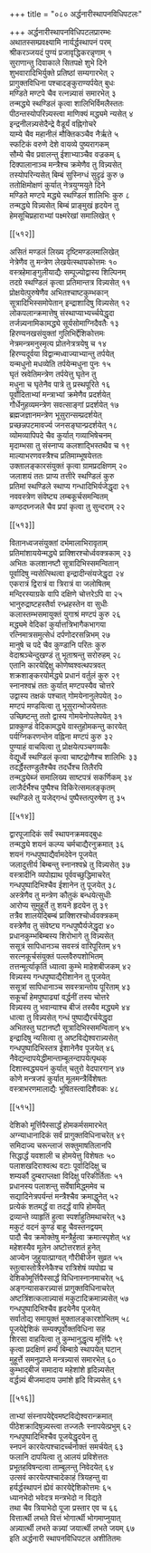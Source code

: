 +++
title = "०८० अर्द्धनारीस्थापनविधिपटलः"

+++
अर्द्धनारीस्थापनविधिपटलप्रारम्भः  
अथातस्सम्प्रवक्ष्यामि नार्यर्द्धस्थापनं परम्  
श्रीकरञ्जयदं पुण्यं प्रजावृद्धिकरन्नृणाम् १  
सुराणान्तु दिवाकाले सितपक्षे शुभे दिने  
शुभवारादिभिर्युक्ते प्रतिष्ठां सम्यगारभेत् २  
प्रागुक्तविधिना पश्चादङ्कुराण्यर्पयेत् बुधः  
मण्डिते मण्टपे चैव रत्नन्न्यासं समारभेत् ३  
तन्मद्ध्ये स्थण्डिलं कृत्वा शालिभिर्विमलैस्ततः  
पीठन्तस्योपरिन्न्यस्त्वा माणिक्यं मद्ध्यमे न्यसेत् ४  
इन्द्रनीलन्न्यसेदैन्द्रे वैडूर्यं वह्निगोचरे  
याम्ये चैव महानीलं मौक्तिकञ्चैव नैर्ऋते ५  
स्फटिकं वरुणे देशे वायव्ये पुष्यरागकम्  
सौम्ये चैव प्रवालन्तु ईशाभ्याञ्चैव वज्रकम् ६  
दिक्पालानाञ्च मन्त्रैश्च क्रमेणैव तु विन्न्यसेत्  
तस्योपरिन्यसेत् बिम्बं सुस्निग्धं सुदृढं कुरु ७  
ततोक्षिमोक्षणं कुर्यात् नेत्रयुग्मयुते दिने  
मण्डिते मण्टपे मद्ध्ये स्थण्डिलं शालिभिः कुरु ८  
तन्मद्ध्ये विन्न्यसेत् बिम्बं प्राङ्मुखं हृदयेन तु  
हेमसूचिप्रहाराभ्यां पक्ष्मरेखां समालिखेत् ९  

[[५१२]]  

असितं मण्डलं लिख्य दृष्टिमण्डलमालिखेत्  
नेत्रेणैव तु मन्त्रेण लेखयेत्स्थापकोत्तमः १०  
वस्त्रहेमाङ्गुलीयाद्यैः सम्पूज्योद्वास्य शिल्पिनम्    
तदग्रे स्थण्डिलं कृत्वा प्रतिमान्तत्र विन्न्यसेत् ११  
प्रोक्षयेत्पुरुषेणैव अभितश्चाष्टकुम्भकान्  
सूत्रादिभिस्समोपेतान् इन्द्राशादिषु विन्न्यसेत् १२  
लोकपलान्क्रमात्तेषु संस्थाप्याभ्यर्च्चयेद्धृदा  
तर्जन्न्यनामिकामद्ध्ये सूर्यसोमाग्निदैवतैः १३  
हिरण्यनखसंयुक्तां गुलिभिर्द्देशिकोत्तमः  
नेत्रमन्त्रमनुस्मृत्य प्रोतनेत्रत्रयेषु च १४  
हिरण्यदूर्वया विद्वान्मध्वाज्याभ्यान्तु तर्पयेत्  
यन्मधुनो मधव्येति तर्पयेन्मधुना पुनः १५  
घृतं स्रवेतिमन्त्रेण तर्पयेत्तु घृतेन तु  
मधुना च घृतेनैव पात्रे तु प्रस्थपूरिते १६  
पूर्वोदिताभ्यां मन्त्राभ्यां क्रमेणैव प्रदर्शयेत्  
गौर्धेनुहव्यमन्त्रेण सवत्साङ्गां प्रदर्शयेत् १७  
ब्रह्मजज्ञानमन्त्रेण भूसुरान्सम्प्रदर्शयेत्  
प्रच्छन्नपटमावर्ज्य जनसङ्घान्प्रदर्शयेत् १८  
व्योमव्यापिपदे चैव कुर्यात् गव्याभिषेचनम्  
मृदाम्भसा तु संस्नाप्य कलशाद्भिस्तथैव च १९  
माल्याभरणवस्त्रैश्च प्रतिमाम्भूषयेत्ततः  
उक्तालङ्कारसंयुक्तं कृत्वा ग्रामप्रदक्षिणम् २०  
जलाशयं ततः प्राप्य तत्तीरे स्थण्डिलं कुरु  
प्रतिमां स्थण्डिले स्थाप्य गन्धादिभिर्यजेद्धृदा २१  
नववस्त्रेण संवेष्ट्य लम्बकूर्चसमन्वितम्  
कण्ठदघ्नजले चैव प्रपां कृत्वा तु सुन्दराम् २२  

[[५१३]]  

वितानध्वजसंयुक्तां दर्भमालाभिरावृताम्  
प्रतिमांशाययेन्मद्ध्ये प्राक्शिरश्चोर्ध्ववक्त्रकाम् २३  
अभितः कलशानष्टौ सूत्रादिभिस्समन्वितान्  
पूर्वादिषु न्यसेत्स्थित्वा इन्द्रादीन्संयजेद्धृदा २४  
एकरात्रं द्विरात्रं वा त्रिरात्रं वा जलोषितम्  
मन्दिरस्याग्रके वापि दक्षिणे चोत्तरेऽपि वा २५  
भानुरुद्राष्टहस्तैर्वा रन्ध्रहस्तेन वा सुधीः  
कलास्तम्भसमायुक्तं युगाश्रं मण्टपं कुरु २६  
मद्ध्यमे वेदिकां कुर्यात्तत्रिभागैकभागया  
रत्निमात्रसमुत्सेधं दर्पणोदरसन्निभम् २७  
मानुषे च पदे चैव कुण्डानि परितः कुरु  
वेदाश्रञ्चेन्दुखण्डं तु भूताश्रन्तु सरोरुहम् २८  
एतानि कारयेद्दिक्षु कोणेष्वश्वत्थपत्रवत्  
शक्रशाङ्करयोर्मद्ध्ये प्रधानं वर्तुलं कुरु २९  
स्नानश्वभ्रं ततः कुर्यात् मण्टपस्यैव चोत्तरे  
उद्वास्य तक्षकं पश्चात् गोमयेनानुलेपयेत् ३०  
मण्टपं मण्डयित्वा तु भूसुरान्भोजयेत्ततः  
उच्छिष्टन्तु ततो द्वास्य गोमयेनोपलेपयेत् ३१  
प्राक्कुण्डं वेदिकामद्ध्ये वास्तुहोमकन्तु कारयेत्  
पर्यग्निकरणन्तेन वह्निना मण्टपं कुरु ३२  
पुण्याहं वाचयित्वा तु प्रोक्षयेत्पञ्चगव्यकैः  
वेद्यूर्ध्वे स्थण्डिलं कृत्वा चाष्टद्रोणैश्च शालिभिः ३३  
तदर्द्धैस्तण्डुलैश्चैव तदर्धैश्च तिलैरपि  
तन्मद्ध्येब्जं समालिख्य साष्टपत्रं सकर्णिकम् ३४  
लाजैर्दर्भैश्च पुष्पैश्च विकिरेत्समलङ्कृतम्  
स्थण्डिले तु यजेद्गन्धं पुष्पैस्तत्पुरुषेण तु ३५  

[[५१४]]  

द्वारपूजादिकं सर्वं स्थापनक्रमवद्बुधः  
तन्मद्ध्ये शयनं कल्प्य चर्मचाद्यैरनुक्रमात् ३६  
शयनं गन्धपुष्पाद्यैर्वामदेवेन पूजयेत्  
जलादुत्तीर्य बिम्बन्तु स्नानश्वभ्रे तु विन्न्यसेत् ३७  
वस्त्रादीनि व्यपोह्याथ पूर्ववच्छुद्धिमाचरेत्  
गन्धपुष्पादिभिश्चैव ईशानेन तु पूजयेत् ३८  
अस्त्रेणैव तु मन्त्रेण कौतुकं बन्धयेत्सुधीः  
आरोप्य सुमुहूर्ते तु शयने हृदयेन तु ३९  
तत्रैव शालयेद्बिम्बं प्राक्शिरश्चोर्ध्ववक्त्रकम्  
वस्त्रेणैव तु संवेष्ट्य गन्धपुष्पैर्यजेद्धृदा ४०  
प्रधानकुम्भबिम्बस्य शिरोभागे तु विन्न्यसेत्  
ससूत्रं सापिधानञ्च सवस्त्रं वारिपूरितम् ४१  
सरत्नकूर्चसंयुक्तं पल्लवैरुपशोभितम्  
तत्तन्मूर्त्याकृतिं ध्यात्वा कुम्भे माहेशबीजकम् ४२  
विन्न्यस्य गन्धपुष्पाद्यैरीशानेन तु पूजयेत्  
ससूत्रां सापिधानाञ्च सवस्त्रान्तोय पूरिताम् ४३  
सकूर्चां हेमपुष्पाढ्यां वर्द्धनीं तस्य चोत्तरे  
विन्न्यस्य तु भवान्याश्च बीजं तस्यैव मद्ध्यमे ४४  
धात्वा तु विन्न्यसेत् गन्धं पुष्पाद्यैरर्चयेद्धृदा  
अभितस्तु घटानष्टौ सूत्रादिभिस्समन्वितान् ४५  
इन्द्रादिषु न्यसित्वा तु अष्टविद्येश्वरान्न्यसेत्  
गन्धपुष्पादिभिस्तत्र ईशानेनैव पूजयेत् ४६  
नैवेद्यन्दापयेद्धीमान्ताम्बूलन्दापयेत्पृथक्  
दिशास्वद्ध्ययनं कुर्यात् चतुरो वेदपारगान् ४७  
कोणे मन्त्रजपं कुर्यात् मूलमन्त्रैर्विशेषतः  
वस्त्राभरणमालाद्यैः भूषितस्त्वादिशैवकः ४८  

[[५१५]]  

देशिको मूर्त्तिपैस्सार्द्धं होमकर्मसमारभेत्  
अग्न्याधानादिकं सर्वं प्रागुक्तविधिनाचरेत् ४९  
समिदाज्य चरून्लाजं सक्तुमाषतिलानपि  
सिद्धार्द्धं यवशाली च होमयेत्तु विशेषतः ५०  
पलाशखदिराश्वत्थ वटाः पूर्वादिदिक्षु च  
शम्यर्कौ दुम्बराप्लक्षा विदिक्षु परिकीर्तिताः ५१  
प्रधानस्य पलाशन्तु सर्वेषामिद्ध्ममेव च  
सद्यादिनेत्रपर्यन्तं मन्त्रैश्चैव क्रमाद्धुनेत् ५२  
प्रत्येकं शतमर्द्धं वा तदर्द्धं वापि होमयेत्  
द्रव्यान्ते व्याहृतिं हुत्वा स्पर्शाहुतिमथाचरेत् ५३  
मकुटं वदनं कुण्डं बाहू चैवस्तनद्वयम्  
पादौ चैव क्रमोक्तेषु मन्त्रैर्हुत्वा क्रमात्स्पृशेत् ५४  
महेशस्यैव मूलेन अष्टोत्तरशतं हुनेत्  
आज्येन जुहुयात्प्राग्वत् गौरीबीजेन सुव्रत ५५  
स्तुत्वास्तोत्रैरनेकैश्च रात्रिशेषं व्यपोह्य च  
देशिकोमूर्त्तिपैस्सार्द्धं विधिनास्नानमाचरेत् ५६  
अङ्गन्यासकरन्न्यासं प्रागुक्तविधिनाचरेत्  
अष्टत्रिंशत्कलान्न्यासं मकुटादिक्रमान्न्यसेत् ५७  
गन्धपुष्पादिभिश्चैव हृदयेनैव पूजयेत्  
सर्वातोद्य समायुक्तं मुक्तालङ्कारशोभितम् ५८  
पूजयेद्देशिकं सम्यक्पूर्वोक्तविधिना सह  
शिरसा वाहयित्वा तु कुम्भानुद्धृत्य मूर्त्तिपैः ५९  
कृत्वा प्रदक्षिणं हर्म्यं बिम्बाग्रे स्थापयेत् घटान्  
मुहूर्त्ते समनुप्राप्ते मन्त्रन्न्यासं समारभेत् ६०  
कुम्भाद्बीजं समादाय महेशांशे हृदिन्न्यसेत्  
वर्द्धन्न्यं बीजमादाय उमांशे हृदि विन्न्यसेत् ६१  

[[५१६]]  

ताभ्यां संस्नापयेद्देवमष्टविद्येश्वरान्क्रमात्  
पीठेशक्रादिषुन्न्यस्त्वा तज्जलैः स्नापयेत्प्रभुम् ६२  
गन्धपुष्पादिभिश्चैव पूजयेद्धृदयेन तु  
स्नपनं कारयेत्पश्चादर्च्चनोक्तं समर्चयेत् ६३  
फलानि दापयित्वा तु आलयं प्रविशेत्ततः  
प्रभूतहविषन्दत्वा ताम्बूलन्तु निवेदयेत् ६४  
उत्सवं कारयेत्पश्चादेकाहं त्रियहन्तु वा  
हर्यर्द्धस्थापनं ह्येवं कारयेद्देशिकोत्तमः ६५  
ध्यानभेदो भवेदत्र मन्त्रभेदो न विद्यते  
तथा चैव त्रियाभेदो पूजा प्रस्तार एव च ६६  
वित्तार्त्थी लभते वित्तं भोगार्त्थी भोगमाप्नुयात्  
अन्न्यार्त्थी लभते कन्न्यां जयार्त्थी लभते जयम् ६७  
इति अर्द्धनारी स्थापनविधिपटल अशीतितमः  
